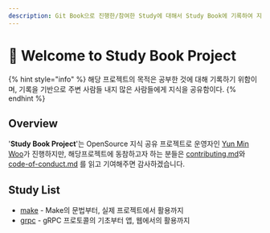 ```yaml
---
description: Git Book으로 진행한/참여한 Study에 대해서 Study Book에 기록하여 지식을 공유하고자 하는 "지식 공유 프로젝트"
---
```


# 👋 Welcome to Study Book Project

{% hint style="info" %}
해당 프로젝트의 목적은 공부한 것에 대해 기록하기 위함이며, 기록을 기반으로 주변 사람들 내지 많은 사람들에게 지식을 공유함이다.
{% endhint %}

## Overview

'**Study Book Project**'는 OpenSource 지식 공유 프로젝트로 운영자인 [Yun Min Woo](https://app.gitbook.com/u/b6Ah025cazSEtv9QJDUQ8eMevOH2 "mention")가 진행하지만, 해당프로젝트에 동참하고자 하는 분들은 [contributing.md](readme/contributing.md "mention")와 [code-of-conduct.md](main/code-of-conduct.md "mention") 를 읽고 기여해주면 감사하겠습니다.

## Study List

* [make](study/make/ "mention") - Make의 문법부터, 실제 프로젝트에서 활용까지
* [grpc](study/grpc/ "mention") - gRPC 프로토콜의 기초부터 앱, 웹에서의 활용까지
